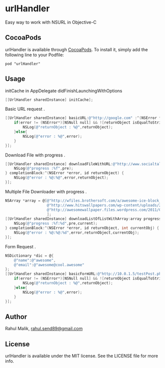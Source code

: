 urlHandler
==========

Easy way to work with NSURL in Objective-C 

## CocoaPods

urlHandler is available through [CocoaPods](http://cocoapods.org). To install
it, simply add the following line to your Podfile:

    pod "urlHandler"

## Usage

initCache in AppDelegate didFinishLaunchingWithOptions 
```objective-c
[[UrlHandler sharedInstance] initCache];
```


Basic URL request .
```objective-c
[[UrlHandler sharedInstance] basicURL:@"http://google.com" :^(NSError *error, id returnObject) {
    if(error != (NSError*)[NSNull null] && ![returnObject isEqualToString:@"notReachable"]){
        NSLog(@"returnObject : %@",returnObject);
    }else{
        NSLog(@"error : %@",error);
    }
}];
```


Download File with progress .
```objective-c
[[UrlHandler sharedInstance] downloadFileWithURL:@"http://www.socialtalent.co/wp-content/uploads/blog-content/so-logo.png" withName:@"logo.png" progressBlock:^(float pre) {
    NSLog(@"progress :%f",pre);
} completionBlock:^(NSError *error, id returnObject) {
    NSLog(@"error : %@:%@",error,returnObject);
}];
```

Multiple File Downloader with progress .
```objective-c
NSArray *array = @[@"http://wfiles.brothersoft.com/a/awesome-ice-block_178817-1920x1080.jpg",
                   @"http://www.hitswallpapers.com/wp-content/uploads/2014/07/awesome-city-wallpapers-1920x1080-2.jpg",
                   @"http://awesomewallpaper.files.wordpress.com/2011/09/splendorous1920x1080.jpg",
                   ];
[[UrlHandler sharedInstance] downloadListOfListWithArray:array progressBlock:^(float pre, int current) {
    NSLog(@"progress :%f:%d",pre,current);
} completionBlock:^(NSError *error, id returnObject, int currentObj) {
    NSLog(@"error : %@:%@:%d",error,returnObject,currentObj);
}];
```

Form Request .
```objective-c
NSDictionary *dic = @{
    @"name":@"awesome",
    @"email":@"awesome@cool.awesome"
};
[[UrlHandler sharedInstance] basicFormURL:@"http://10.0.1.5/testPost.php" :@"POST" :dic :^(NSError *error, id returnObject) {
    if(error != (NSError*)[NSNull null] && ![returnObject isEqualToString:@"notReachable"]){
        NSLog(@"returnObject : %@",returnObject);
    }else{
        NSLog(@"error : %@",error);
    }
}];
```

## Author

Rahul Malik, rahul.send89@gmail.com

## License

urlHandler is available under the MIT license. See the LICENSE file for more info.
